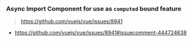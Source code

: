 ### Async Import Component for use as `computed` bound **feature** 
> https://github.com/vuejs/vue/issues/8941
- https://github.com/vuejs/vue/issues/8941#issuecomment-444724638